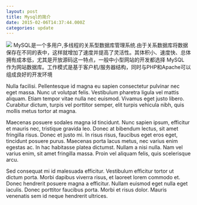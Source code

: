 ```yaml
---
layout: post
title: Mysql的简介
date: 2015-02-06T14:37:44.000Z
categories: update
---
```


<img src="/images/fulls/01.jpg" class="fit image"> MySQL是一个多用户,多线程的关系型数据库管理系统.由于关系数据库将数据保存在不同的表中，这样就增加了速度并提高了灵活性。其体积小、速度快、总体拥有成本低，尤其是开放源码这一特点，一般中小型网站的开发都选择 MySQL 作为网站数据库。工作模式是基于客户机/服务器结构，同时与PHP和Apache可以组成良好的开发环境

Nulla facilisi. Pellentesque id magna eu sapien consectetur pulvinar nec eget massa. Nunc ut volutpat felis. Vestibulum pharetra ligula vel mattis aliquam. Etiam tempor vitae nulla nec euismod. Vivamus eget justo libero. Curabitur dictum, turpis vel porttitor semper, elit turpis vehicula nibh, quis mollis metus tortor at magna.

Maecenas posuere sodales magna id tincidunt. Nunc sapien ipsum, efficitur et mauris nec, tristique gravida leo. Donec at bibendum lectus, sit amet fringilla risus. Donec et justo mi. In risus risus, faucibus eget eros eget, tincidunt posuere purus. Maecenas porta lacus metus, nec varius enim egestas ac. In hac habitasse platea dictumst. Nullam a nisi nulla. Nam vel varius enim, sit amet fringilla massa. Proin vel aliquam felis, quis scelerisque arcu.

Sed consequat mi id malesuada efficitur. Vestibulum efficitur tortor ut dictum porta. Morbi dapibus viverra risus, et laoreet lorem commodo et. Donec hendrerit posuere magna a efficitur. Nullam euismod eget nulla eget iaculis. Donec porttitor faucibus porta. Morbi et risus dolor. Mauris venenatis sem id neque hendrerit ultrices.
